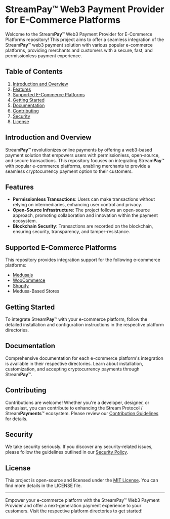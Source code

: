 # Stream**Pay**™ Web3 Payment Provider for E-Commerce Platforms

Welcome to the Stream**Pay**™ Web3 Payment Provider for E-Commerce Platforms repository! This project aims to offer a seamless integration of the Stream**Pay**™ web3 payment solution with various popular e-commerce platforms, providing merchants and customers with a secure, fast, and permissionless payment experience.

## Table of Contents

1. [Introduction and Overview](#introduction-and-overview)
2. [Features](#features)
3. [Supported E-Commerce Platforms](#supported-e-commerce-platforms)
4. [Getting Started](#getting-started)
5. [Documentation](#documentation)
6. [Contributing](#contributing)
7. [Security](#security)
8. [License](#license)

## Introduction and Overview

Stream**Pay**™ revolutionizes online payments by offering a web3-based payment solution that empowers users with permissionless, open-source, and secure transactions. This repository focuses on integrating Stream**Pay**™ with popular e-commerce platforms, enabling merchants to provide a seamless cryptocurrency payment option to their customers.

## Features

- **Permissionless Transactions**: Users can make transactions without relying on intermediaries, enhancing user control and privacy.
- **Open-Source Infrastructure**: The project follows an open-source approach, promoting collaboration and innovation within the payment ecosystem.
- **Blockchain Security**: Transactions are recorded on the blockchain, ensuring security, transparency, and tamper-resistance.

## Supported E-Commerce Platforms

This repository provides integration support for the following e-commerce platforms:

- [Medusajs](https://medusajs-platform.com)
- [WooCommerce](https://woocommerce.com)
- [Shopify](https://shopify.com)
- Medusa-Based Stores

## Getting Started

To integrate Stream**Pay**™ with your e-commerce platform, follow the detailed installation and configuration instructions in the respective platform directories.

## Documentation

Comprehensive documentation for each e-commerce platform's integration is available in their respective directories. Learn about installation, customization, and accepting cryptocurrency payments through Stream**Pay**™.

## Contributing

Contributions are welcome! Whether you're a developer, designer, or enthusiast, you can contribute to enhancing the Stream Protocol / Stream**Payments**™ ecosystem. Please review our [Contribution Guidelines](CONTRIBUTING.md) for details.

## Security

We take security seriously. If you discover any security-related issues, please follow the guidelines outlined in our [Security Policy](SECURITY.md).

## License

This project is open-source and licensed under the [MIT License](LICENSE). You can find more details in the LICENSE file.

---

Empower your e-commerce platform with the StreamPay™ Web3 Payment Provider and offer a next-generation payment experience to your customers. Visit the respective platform directories to get started!
